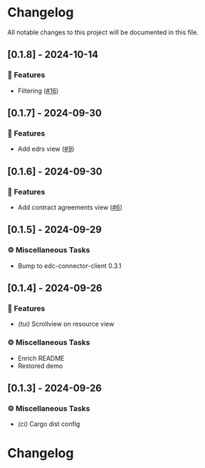 # Changelog

All notable changes to this project will be documented in this file.

## [0.1.8] - 2024-10-14

### 🚀 Features

- Filtering ([#16](https://github.com/dataspace-rs/edc-connector-tui/pull/16))

<!-- generated by git-cliff -->
## [0.1.7] - 2024-09-30

### 🚀 Features

- Add edrs view ([#9](https://github.com/dataspace-rs/edc-connector-tui/pull/9))

<!-- generated by git-cliff -->
## [0.1.6] - 2024-09-30

### 🚀 Features

- Add contract agreements view ([#6](https://github.com/dataspace-rs/edc-connector-tui/pull/6))

<!-- generated by git-cliff -->
## [0.1.5] - 2024-09-29

### ⚙️ Miscellaneous Tasks

- Bump to edc-connector-client 0.3.1

<!-- generated by git-cliff -->
## [0.1.4] - 2024-09-26

### 🚀 Features

- *(tui)* Scrollview on resource view

### ⚙️ Miscellaneous Tasks

- Enrich README
- Restored demo

<!-- generated by git-cliff -->
## [0.1.3] - 2024-09-26

### ⚙️ Miscellaneous Tasks

- *(ci)* Cargo dist config

<!-- generated by git-cliff -->
# Changelog

